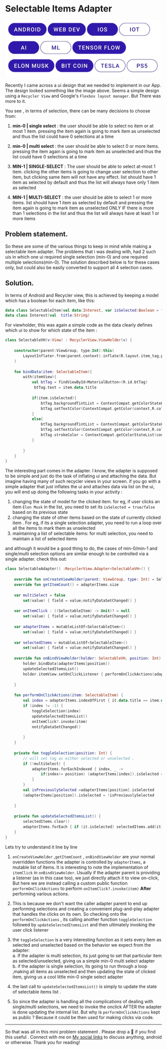 # Selectable Items Adapter
![](2021-02-07-20-59-50.png)

Recently I came across a ui design that we needed to implement in our App. The design looked something like the image above. Seems a simple design using a `Recycler View` and Google's `Flexbox layout manager`. But There was more to it.

You see , in terms of selection, there can be many decisions to choose from:  
1. **min-0 | single select** : the user should be able to select no item or at most 1 item. pressing the item again is going to mark item as unselected and thus the list could have 0 selections at a time

2. **min-0 | multi select** : the user should be able to select 0 or more items. pressing the item again is going to mark item as unselected and thus the list could have 0 selections at a time

3. **MIN-1 | SINGLE-SELECT** : The user should be able to select at-most 1 item. clicking the other items is going to change user selection to other item, but clicking same item will not have any effect. list should have 1 item as selected by default and thus the list will always have only 1 item as selected

4. **MIN-1 | MULTI-SELECT** : the user should be able to select 1 or more items. list should have 1 item as selected by default and pressing the item again is going to mark item as unselected  ONLY IF there is more than 1 selections in the list and thus the list will always have at least 1 or more items

## Problem statement.

So these are some of the various things to keep in mind while making a selectable item adapter. The problems that i was dealing with, had 2 such uis in which one ui required single selection (min-0) and one required multiple selections(min-0). The solution described below is for these cases only, but could also be easily converted to support all 4 selection cases.

## Solution.

In terms of Android and Recycler view, this is achieved by keeping a model which has a boolean for each item, like this:  

```kotlin
data class SelectableItem(val data:Interest, var isSelected:Boolean = false)
data class Interest(val  title:String)
```

For viewholder, this was again a simple code as the data clearly defines which ui to show for which state of the item :  

```kotlin
class SelectableVH(v:View) : RecyclerView.ViewHolder(v) {

    constructor(parent:ViewGroup, type:Int):this(
        LayoutInflater.from(parent.context).inflate(R.layout.item_tag,parent,false)
    )

    fun bindData(item: SelectableItem){
        with(itemView){
            val btTag = findViewById<MaterialButton>(R.id.btTag)
             btTag.text = item.data.title

            if(item.isSelected){
                btTag.backgroundTintList = ContextCompat.getColorStateList(context,R.color.purple_700)
                btTag.setTextColor(ContextCompat.getColor(context,R.color.white))
            }
            else{
                btTag.backgroundTintList = ContextCompat.getColorStateList(context,R.color.white)
                btTag.setTextColor(ContextCompat.getColor(context,R.color.purple_700))
                btTag.strokeColor = ContextCompat.getColorStateList(context,R.color.purple_700)
            }

        }
    }
}

```

The interesting part comes in the adapter. I know, the adapter is supposed to be simple and just do the task of inflating ui and attaching the data. But imagine having many of such recycler views in your screen. if you go with a simple adapter that just inflates the ui and attaches data via list on the ui, you will end up doing the following tasks in your activity :

1. changing the state of model for the clicked item. for eg, if user clicks an item `Elon Musk` in the list, you need to set its `isSelected = true/false` based on its previous state
2. changing the state of other items based on the state of currently clicked item . For eg, if its a single selection adapter, you need to run a loop over all the items to mark them as unselected
3. maintaining a list of selectable items: for multi selection, you need to maintain a list of selected items

and although it would be a good thing to do, the cases of min-0/min-1 and  single/multi selection options are similar enough to be controlled via a single adapter. check this out:

```kotlin
class SelectableAdapter() :RecyclerView.Adapter<SelectableVH>() {

    override fun onCreateViewHolder(parent: ViewGroup, type: Int) = SelectableVH(parent,type)
    override fun getItemCount() = adapterItems.size

    var multiSelect = false
        set(value) { field = value;notifyDataSetChanged() }

    var onItemClick : ((SelectableItem) -> Unit)? = null
        set(value) { field = value;notifyDataSetChanged() }

    var adapterItems = mutableListOf<SelectableItem>()
        set(value) { field = value;notifyDataSetChanged() }

    var selectedItems = mutableListOf<SelectableItem>()
        set(value) { field = value;notifyDataSetChanged() }

    override fun onBindViewHolder(holder: SelectableVH, position: Int) {
        holder.bindData(adapterItems[position])
        updateSelectedItemsList()
        holder.itemView.setOnClickListener { performOnClickActions(adapterItems[position]) }

    }

    fun performOnClickActions(item: SelectableItem) {
        val index = adapterItems.indexOfFirst { it.data.title == item.data.title}
        if (index != -1) {
            toggleSelection(index)
            updateSelectedItemsList()
            onItemClick?.invoke(item)
            notifyDataSetChanged()

        }
    }

    private fun toggleSelection(position: Int) {
        // will set tag as either selected or unselected .
        if (!multiSelect) {
            adapterItems.forEachIndexed { index, _ ->
                if(index!= position) (adapterItems[index]).isSelected = false
            }
        }
        val isPreviouslySelected =adapterItems[position].isSelected
        (adapterItems[position]).isSelected = !isPreviouslySelected

    }

    private fun updateSelectedItemsList() {
        selectedItems.clear()
        adapterItems.forEach { if (it.isSelected) selectedItems.add(it) }
    }
}

```

Lets try to understand it line by line

1. `onCreateViewHolder` ,`getItemCount` , `onBindViewHolder` are your normal overridden functions the adapter is controlled by `adapterItems`, a mutable list of Items. It is interesting to note the implementation of `itemClick` in `onBindViewHolder`. Usually if the adapter parent is providing a listener (as in this case too), we just directly attach it to view on-click, But here we are instead calling a custom public function `performOnClickActions` to perform `onItemClick?.invoke(item)` **After** performing various actions.    

2. This is because we don't want the caller adapter parent to end up performing selections and creating a convenient plug-and-play adapter that handles the clicks on its own. So checking onto the `performOnClickActions` , its calling another function `toggleSelection` followed by `updateSelectedItemsList` and then ultimately invoking the user click listener  

3. the `toggleSelection` is a very interesting function as it sets every item as selected and unselected based on the behavior we expect from the adapter:  
        a. If the adapter is multi selection, its just going to set that particular item as selected/unselected, giving us a simple min-0 multi select adapter  
        b. if the adapter is single selection, its going to run through a loop ,making all items as unselected and then updating the state of clicked item, giving us a cool little min-0 single select adapter  


4. the last call to `updateSelectedItemsList()` is simply to update the state of selectable items list . 

5. So since the adapter is handling all the complications of dealing with single/multi selections, we need to invoke the onclick AFTER the adapter is done updating the internal list. But why is `performOnClickActions` kept as public ? Because it  could be then used for making clicks via code.


--- 

So that was all in this mini problem statement . Please drop a 👏 if you find this useful . Connect with me on [My social links](https://root-ansh.github.io/notes/)  to discuss anything, android or otherwise. Thank you for reading!


